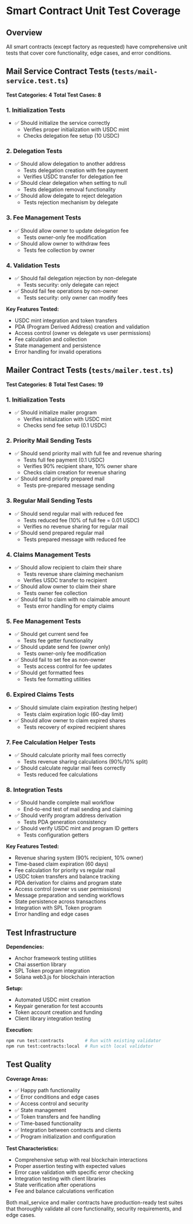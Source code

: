 # Smart Contract Unit Test Coverage

## Overview

All smart contracts (except factory as requested) have comprehensive unit tests that cover core functionality, edge cases, and error conditions.

## Mail Service Contract Tests (`tests/mail-service.test.ts`)

**Test Categories: 4**
**Total Test Cases: 8**

### 1. Initialization Tests
- ✅ Should initialize the service correctly
  - Verifies proper initialization with USDC mint
  - Checks delegation fee setup (10 USDC)

### 2. Delegation Tests  
- ✅ Should allow delegation to another address
  - Tests delegation creation with fee payment
  - Verifies USDC transfer for delegation fee
- ✅ Should clear delegation when setting to null
  - Tests delegation removal functionality
- ✅ Should allow delegate to reject delegation
  - Tests rejection mechanism by delegate

### 3. Fee Management Tests
- ✅ Should allow owner to update delegation fee
  - Tests owner-only fee modification
- ✅ Should allow owner to withdraw fees
  - Tests fee collection by owner

### 4. Validation Tests
- ✅ Should fail delegation rejection by non-delegate
  - Tests security: only delegate can reject
- ✅ Should fail fee operations by non-owner  
  - Tests security: only owner can modify fees

**Key Features Tested:**
- USDC mint integration and token transfers
- PDA (Program Derived Address) creation and validation
- Access control (owner vs delegate vs user permissions)
- Fee calculation and collection
- State management and persistence
- Error handling for invalid operations

## Mailer Contract Tests (`tests/mailer.test.ts`)

**Test Categories: 8**
**Total Test Cases: 19**

### 1. Initialization Tests
- ✅ Should initialize mailer program
  - Verifies initialization with USDC mint
  - Checks send fee setup (0.1 USDC)

### 2. Priority Mail Sending Tests
- ✅ Should send priority mail with full fee and revenue sharing
  - Tests full fee payment (0.1 USDC)
  - Verifies 90% recipient share, 10% owner share
  - Checks claim creation for revenue sharing
- ✅ Should send priority prepared mail
  - Tests pre-prepared message sending

### 3. Regular Mail Sending Tests
- ✅ Should send regular mail with reduced fee
  - Tests reduced fee (10% of full fee = 0.01 USDC)
  - Verifies no revenue sharing for regular mail
- ✅ Should send prepared regular mail
  - Tests prepared message with reduced fee

### 4. Claims Management Tests
- ✅ Should allow recipient to claim their share
  - Tests revenue share claiming mechanism
  - Verifies USDC transfer to recipient
- ✅ Should allow owner to claim their share
  - Tests owner fee collection
- ✅ Should fail to claim with no claimable amount
  - Tests error handling for empty claims

### 5. Fee Management Tests
- ✅ Should get current send fee
  - Tests fee getter functionality
- ✅ Should update send fee (owner only)
  - Tests owner-only fee modification
- ✅ Should fail to set fee as non-owner
  - Tests access control for fee updates
- ✅ Should get formatted fees
  - Tests fee formatting utilities

### 6. Expired Claims Tests
- ✅ Should simulate claim expiration (testing helper)
  - Tests claim expiration logic (60-day limit)
- ✅ Should allow owner to claim expired shares
  - Tests recovery of expired recipient shares

### 7. Fee Calculation Helper Tests
- ✅ Should calculate priority mail fees correctly
  - Tests revenue sharing calculations (90%/10% split)
- ✅ Should calculate regular mail fees correctly
  - Tests reduced fee calculations

### 8. Integration Tests
- ✅ Should handle complete mail workflow
  - End-to-end test of mail sending and claiming
- ✅ Should verify program address derivation
  - Tests PDA generation consistency
- ✅ Should verify USDC mint and program ID getters
  - Tests configuration getters

**Key Features Tested:**
- Revenue sharing system (90% recipient, 10% owner)
- Time-based claim expiration (60 days)
- Fee calculation for priority vs regular mail
- USDC token transfers and balance tracking
- PDA derivation for claims and program state
- Access control (owner vs user permissions)
- Message preparation and sending workflows
- State persistence across transactions
- Integration with SPL Token program
- Error handling and edge cases

## Test Infrastructure

**Dependencies:**
- Anchor framework testing utilities
- Chai assertion library
- SPL Token program integration
- Solana web3.js for blockchain interaction

**Setup:**
- Automated USDC mint creation
- Keypair generation for test accounts
- Token account creation and funding
- Client library integration testing

**Execution:**
```bash
npm run test:contracts        # Run with existing validator
npm run test:contracts:local  # Run with local validator
```

## Test Quality

**Coverage Areas:**
- ✅ Happy path functionality
- ✅ Error conditions and edge cases  
- ✅ Access control and security
- ✅ State management
- ✅ Token transfers and fee handling
- ✅ Time-based functionality
- ✅ Integration between contracts and clients
- ✅ Program initialization and configuration

**Test Characteristics:**
- Comprehensive setup with real blockchain interactions
- Proper assertion testing with expected values
- Error case validation with specific error checking
- Integration testing with client libraries
- State verification after operations
- Fee and balance calculations verification

Both mail_service and mailer contracts have production-ready test suites that thoroughly validate all core functionality, security requirements, and edge cases.
